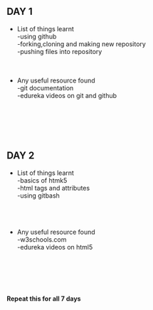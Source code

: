 ## DAY 1
- List of things learnt<br>
    -using github<br>
    -forking,cloning and making new repository<br>
    -pushing files into repository<br><br><br>

- Any useful resource found<br>
    -git documentation<br>
    -edureka videos on git and github<br><br><br><br>
    <br><br>
## DAY 2
- List of things learnt<br>
    -basics of htmk5 <br>
    -html tags and attributes<br>
    -using gitbash<br>
    <br><br><br>

- Any useful resource found<br>
    -w3schools.com<br>
    -edureka videos on html5<br><br><br><br>
    <br><br>

**Repeat this for all 7 days**
